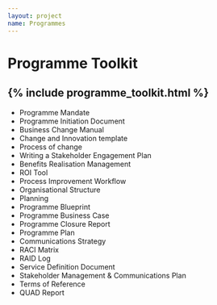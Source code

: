 ```yaml
---
layout: project
name: Programmes
---
```

# Programme Toolkit

{% include programme_toolkit.html %}
---
- Programme Mandate
- Programme Initiation Document
- Business Change Manual
- Change and Innovation template
- Process of change
- Writing a Stakeholder Engagement Plan
- Benefits Realisation Management
- ROI Tool
- Process Improvement Workflow
- Organisational Structure
- Planning
- Programme Blueprint
- Programme Business Case
- Programme Closure Report
- Programme Plan
- Communications Strategy
- RACI Matrix
- RAID Log
- Service Definition Document
- Stakeholder Management & Communications Plan
- Terms of Reference
- QUAD Report
